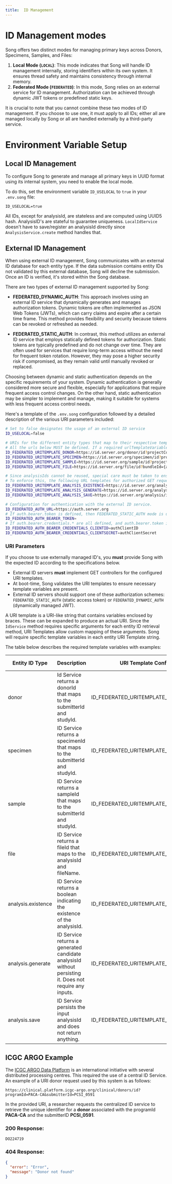 ```yaml
---
title:  ID Management
---
```


# ID Management modes

Song offers two distinct modes for managing primary keys across Donors, Specimens, Samples, and Files:

1. **Local Mode (`LOCAL`)**: This mode indicates that Song will handle ID management internally, storing identifiers within its own system. It ensures thread safety and maintains consistency through internal memory.
2. **Federated Mode (`FEDERATED`)**: In this mode, Song relies on an external service for ID management. Authorization can be achieved through dynamic JWT tokens or predefined static keys.

<Warning> It is crucial to note that you cannot combine these two modes of ID management. If you choose to use one, it must apply to all IDs; either all are managed locally by Song or all are handled externally by a third-party service. </Warning>

# Environment Variable Setup 

## Local ID Management

To configure Song to generate and manage all primary keys in UUID format using its internal system, you need to enable the local mode.

To do this, set the environment variable `ID_USELOCAL` to `true` in your `.env.song` file:

```ENV
ID_USELOCAL=true
```

<Note title="Developers Note"> All IDs, except for analysisId, are stateless and are computed using UUID5 hash. AnalysisID's are stateful to guarantee uniqueness. `LocalIdService` doesn't have to save/register an analysisId directly since `AnalysisService.create` method handles that. </Note>

## External ID Management

When using external ID management, Song communicates with an external ID database for each entity type. If the data submission contains entity IDs not validated by this external database, Song will decline the submission. Once an ID is verified, it's stored within the Song database. 

There are two types of external ID management supported by Song:

- **FEDERATED_DYNAMIC_AUTH**: This approach involves using an external ID service that dynamically generates and manages authorization tokens. Dynamic tokens are often implemented as JSON Web Tokens (JWTs), which can carry claims and expire after a certain time frame. This method provides flexibility and security because tokens can be revoked or refreshed as needed.

- **FEDERATED_STATIC_AUTH**: In contrast, this method utilizes an external ID service that employs statically defined tokens for authorization. Static tokens are typically predefined and do not change over time. They are often used for services that require long-term access without the need for frequent token rotation. However, they may pose a higher security risk if compromised, as they remain valid until manually revoked or replaced.

Choosing between dynamic and static authentication depends on the specific requirements of your system. Dynamic authentication is generally considered more secure and flexible, especially for applications that require frequent access control changes. On the other hand, static authentication may be simpler to implement and manage, making it suitable for systems with less frequent access control needs.

Here's a template of the `.env.song` configuration followed by a detailed description of the various URI parameters included:

```bash
# Set to false designates the usage of an external ID service
ID_USELOCAL=false

# URIs for the different entity types that map to their respective templates in the external ID service
# All the urls below MUST be defined. If a required urlTemplateVariable (such as studyId and submitterId) is not defined, an error occurs.
ID_FEDERATED_URITEMPLATE_DONOR=https://id.server.org/donor/id?projectCode={studyId}&donorSubmittedId={submitterId}&create=true
ID_FEDERATED_URITEMPLATE_SPECIMEN=https://id.server.org/specimen/id?projectCode={studyId}&specimenSubmittedId={submitterId}&create=true
ID_FEDERATED_URITEMPLATE_SAMPLE=https://id.server.org/sample/id?projectCode={studyId}&sampleSubmittedId={submitterId}&create=true
ID_FEDERATED_URITEMPLATE_FILE=https://id.server.org/file/id?bundleId={analysisId}&fname={fileName}

# Since analysisIds cannot be reused, special care must be taken to ensure SONG does not attempt to create an analysis with an id already on the id server.
# To enforce this, the following URL templates for authorized GET requests are needed.
ID_FEDERATED_URITEMPLATE_ANALYSIS_EXISTENCE=https://id.server.org/analysis/id?submittedAnalysisId={analysisId}&create=false
ID_FEDERATED_URITEMPLATE_ANALYSIS_GENERATE=https://id.server.org/analysis/id/generate
ID_FEDERATED_URITEMPLATE_ANALYSIS_SAVE=https://id.server.org/analysis/id?submittedAnalysisId={submitterId}&create=true

# Configuration for authentication with the external ID service.
ID_FEDERATED_AUTH_URL=https://auth.server.org
# If auth.bearer.token is defined, then FEDERATED_STATIC_AUTH mode is used.
ID_FEDERATED_AUTH_BEARER_TOKEN=
# If auth.bearer.credentials.* are all defined, and auth.bearer.token is not, FEDERATED_DYNAMIC_AUTH mode is used.
ID_FEDERATED_AUTH_BEARER_CREDENTIALS_CLIENTID=authClientID
ID_FEDERATED_AUTH_BEARER_CREDENTIALS_CLIENTSECRET=authClientSecret
```

### URI Parameters

If you choose to use externally managed ID's, you **must** provide Song with the expected ID according to the specifications below. 

- External ID servers **must** implement GET controllers for the configured URI templates.
- At boot-time, Song validates the URI templates to ensure necessary template variables are present.
- External ID servers should support one of these authorization schemes: `FEDERATED_STATIC_AUTH` (static access token) or `FEDERATED_DYNAMIC_AUTH` (dynamically managed JWT).

<Note title="URI Templates"> A URI template is a URI-like string that contains variables enclosed by braces. These can be expanded to produce an actual URI. Since the `IdService` method requires specific arguments for each entity ID retrieval method, URI Templates allow custom mapping of these arguments. Song will require specific template variables in each entity URI Template string. </Note>

The table below describes the required template variables with examples:

| Entity ID Type      | Description                                                       | URI Template Config Property       | Required Variables | Examples                                                                | Request Type | Response Type |
|---------------------|-------------------------------------------------------------------|------------------------------------------|---------------------|--------------------------------------------------------------------------|--------------|---------------|
| donor               | Id Service returns a donorId that maps to the submitterId and studyId.   | ID_FEDERATED_URITEMPLATE_DONOR          | studyId, submitterId | `https://id.server.example.org/donor/id?sid={submitterId}&projectcode={studyId}` | `GET` | plaintext |
| specimen            | ID Service returns a specimenId that maps to the submitterId and studyId. | ID_FEDERATED_URITEMPLATE_SPECIMEN       | studyId, submitterId | `https://id.server.example.org/specimen/id?sid={submitterId}&projectcode={studyId}` | `GET` | plaintext |
| sample              | ID Service returns a sampleId that maps to the submitterId and studyId.   | ID_FEDERATED_URITEMPLATE_SAMPLE         | studyId, submitterId | `https://id.server.example.org/sample/id?sid={submitterId}&projectcode={studyId}` | `GET` | plaintext |
| file                | ID Service returns a fileId that maps to the analysisId and fileName.    | ID_FEDERATED_URITEMPLATE_FILE           | analysisId, fileName | `https://id.server.example.org/file/id?anid={analysisId}&fname={fileName}` | `GET` | plaintext |
| analysis.existence  | ID Service returns a boolean indicating the existence of the analysisId. | ID_FEDERATED_URITEMPLATE_ANALYSIS_EXISTENCE | analysisId | `https://id.server.example.org/analysis/{analysisId}` | `GET` | plaintext |
| analysis.generate  | ID Service returns a generated candidate analysisId without persisting it. Does not require any inputs. | ID_FEDERATED_URITEMPLATE_ANALYSIS_GENERATE | -- | `https://id.server.example.org/analysis/generate` | `GET` | plaintext |
| analysis.save       | ID Service persists the input analysisId and does not return anything. | ID_FEDERATED_URITEMPLATE_ANALYSIS_SAVE  | analysisId | `https://id.server.example.org/analysis/{analysisId}` | `GET` | -- |

## ICGC ARGO Example

The <a href="https://platform.icgc-argo.org/" target="_blank" rel="noopener noreferrer">ICGC ARGO Data Platform</a> is an international initiative with several distributed processing centres. This required the use of a central ID Service. An example of a URI donor request used by this system is as follows: 

`https://clinical.platform.icgc-argo.org/clinical/donors/id?programId=PACA-CA&submitterId=PCSI_0591`

In the provided URI, a researcher requests the centralized ID service to retrieve the unique identifier for a **donor** associated with the programId **PACA-CA** and the submitterID **PCSI_0591**. 

### 200 Response: 

```shell
DO224719
```

### 404 Response:

```json
{
  "error": "Error",
  "message": "Donor not found"
}
```
